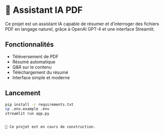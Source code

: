 # 📄 Assistant IA PDF

Ce projet est un assistant IA capable de résumer et d’interroger des fichiers PDF en langage naturel, grâce à OpenAI GPT-4 et une interface Streamlit.

## Fonctionnalités

- Téléversement de PDF
- Résumé automatique
- Q&R sur le contenu
- Téléchargement du résumé
- Interface simple et moderne

## Lancement

```bash
pip install -r requirements.txt
cp .env.example .env 
streamlit run app.py


🚧 Ce projet est en cours de construction.